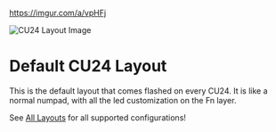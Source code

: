 https://imgur.com/a/vpHFj

![CU24 Layout Image](https://imgur.com/X1c1qeY)

# Default CU24 Layout

This is the default layout that comes flashed on every CU24. It is like a normal numpad,
with all the led customization on the Fn layer.

See [All Layouts](https://imgur.com/trwO7dN) for all supported configurations!